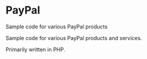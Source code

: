 # PayPal
Sample code for various PayPal products

Sample code for various PayPal products and services. 

Primarily written in PHP.
